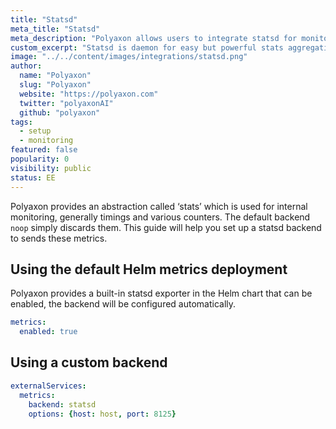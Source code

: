 ```yaml
---
title: "Statsd"
meta_title: "Statsd"
meta_description: "Polyaxon allows users to integrate statsd for monitoring."
custom_excerpt: "Statsd is daemon for easy but powerful stats aggregation."
image: "../../content/images/integrations/statsd.png"
author:
  name: "Polyaxon"
  slug: "Polyaxon"
  website: "https://polyaxon.com"
  twitter: "polyaxonAI"
  github: "polyaxon"
tags: 
  - setup
  - monitoring
featured: false
popularity: 0
visibility: public
status: EE
---
```


Polyaxon provides an abstraction called ‘stats’ which is used for internal monitoring, generally timings and various counters. The default backend `noop` simply discards them.
This guide will help you set up a statsd backend to sends these metrics.

## Using the default Helm metrics deployment

Polyaxon provides a built-in statsd exporter in the Helm chart that can be enabled, the backend will be configured automatically.

```yaml
metrics:
  enabled: true
```

## Using a custom backend

```yaml
externalServices:
  metrics:
    backend: statsd
    options: {host: host, port: 8125}
```
